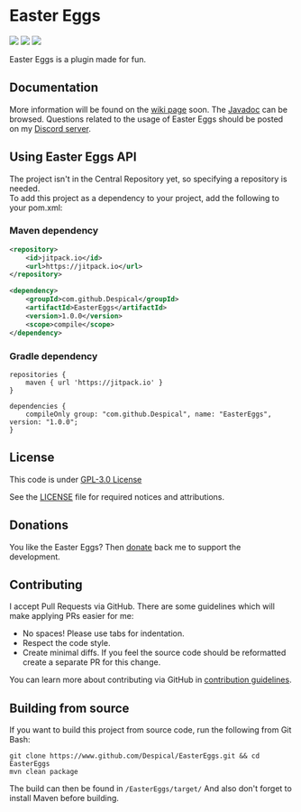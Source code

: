 # Easter Eggs
[![](https://jitpack.io/v/Despical/EasterEggs.svg)](https://jitpack.io/#Despical/EasterEggs)
[![](https://img.shields.io/badge/Javadocs-latest-lime.svg)](https://javadoc.jitpack.io/com/github/Despical/EasterEggs/latest/javadoc/index.html)
[![](https://img.shields.io/discord/719922452259668000.svg?color=lime&label=Discord)](https://discord.gg/Vhyy4HA)

Easter Eggs is a plugin made for fun.

## Documentation
More information will be found on the [wiki page](https://github.com/Despical/EasterEggs/wiki) soon. The [Javadoc](https://javadoc.jitpack.io/com/github/Despical/EasterEggs/latest/javadoc/index.html) can be browsed. Questions
related to the usage of Easter Eggs should be posted on my [Discord server](https://discord.com/invite/Vhyy4HA).

## Using Easter Eggs API
The project isn't in the Central Repository yet, so specifying a repository is needed.<br>
To add this project as a dependency to your project, add the following to your pom.xml:

### Maven dependency

```xml
<repository>
    <id>jitpack.io</id>
    <url>https://jitpack.io</url>
</repository>
```
```xml
<dependency>
    <groupId>com.github.Despical</groupId>
    <artifactId>EasterEggs</artifactId>
    <version>1.0.0</version>
    <scope>compile</scope>
</dependency>
```

### Gradle dependency
```
repositories {
    maven { url 'https://jitpack.io' }
}
```
```
dependencies {
    compileOnly group: "com.github.Despical", name: "EasterEggs", version: "1.0.0";
}
```

## License
This code is under [GPL-3.0 License](http://www.gnu.org/licenses/gpl-3.0.html)

See the [LICENSE](https://github.com/Despical/EasterEggs/blob/master/LICENSE) file for required notices and attributions.

## Donations
You like the Easter Eggs? Then [donate](https://www.patreon.com/despical) back me to support the development.

## Contributing

I accept Pull Requests via GitHub. There are some guidelines which will make applying PRs easier for me:
+ No spaces! Please use tabs for indentation.
+ Respect the code style.
+ Create minimal diffs. If you feel the source code should be reformatted create a separate PR for this change.

You can learn more about contributing via GitHub in [contribution guidelines](CONTRIBUTING.md).

## Building from source
If you want to build this project from source code, run the following from Git Bash:
```
git clone https://www.github.com/Despical/EasterEggs.git && cd EasterEggs
mvn clean package
```
The build can then be found in ``/EasterEggs/target/``
And also don't forget to install Maven before building.
